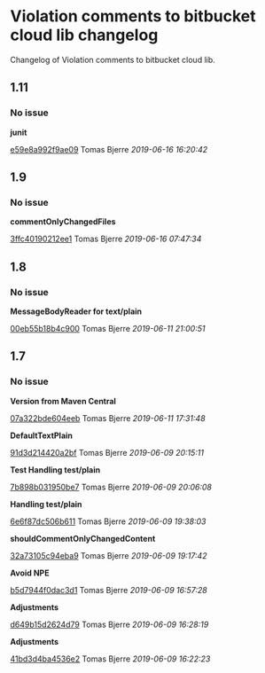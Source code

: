 
 # Violation comments to bitbucket cloud lib changelog

Changelog of Violation comments to bitbucket cloud lib.

## 1.11
### No issue

**junit**


[e59e8a992f9ae09](https://github.com/tomasbjerre/violation-comments-to-bitbucket-cloud-lib/commit/e59e8a992f9ae09) Tomas Bjerre *2019-06-16 16:20:42*


## 1.9
### No issue

**commentOnlyChangedFiles**


[3ffc40190212ee1](https://github.com/tomasbjerre/violation-comments-to-bitbucket-cloud-lib/commit/3ffc40190212ee1) Tomas Bjerre *2019-06-16 07:47:34*


## 1.8
### No issue

**MessageBodyReader for text/plain**


[00eb55b18b4c900](https://github.com/tomasbjerre/violation-comments-to-bitbucket-cloud-lib/commit/00eb55b18b4c900) Tomas Bjerre *2019-06-11 21:00:51*


## 1.7
### No issue

**Version from Maven Central**


[07a322bde604eeb](https://github.com/tomasbjerre/violation-comments-to-bitbucket-cloud-lib/commit/07a322bde604eeb) Tomas Bjerre *2019-06-11 17:31:48*

**DefaultTextPlain**


[91d3d214420a2bf](https://github.com/tomasbjerre/violation-comments-to-bitbucket-cloud-lib/commit/91d3d214420a2bf) Tomas Bjerre *2019-06-09 20:15:11*

**Test Handling test/plain**


[7b898b031950be7](https://github.com/tomasbjerre/violation-comments-to-bitbucket-cloud-lib/commit/7b898b031950be7) Tomas Bjerre *2019-06-09 20:06:08*

**Handling test/plain**


[6e6f87dc506b611](https://github.com/tomasbjerre/violation-comments-to-bitbucket-cloud-lib/commit/6e6f87dc506b611) Tomas Bjerre *2019-06-09 19:38:03*

**shouldCommentOnlyChangedContent**


[32a73105c94eba9](https://github.com/tomasbjerre/violation-comments-to-bitbucket-cloud-lib/commit/32a73105c94eba9) Tomas Bjerre *2019-06-09 19:17:42*

**Avoid NPE**


[b5d7944f0dac3d1](https://github.com/tomasbjerre/violation-comments-to-bitbucket-cloud-lib/commit/b5d7944f0dac3d1) Tomas Bjerre *2019-06-09 16:57:28*

**Adjustments**


[d649b15d2624d79](https://github.com/tomasbjerre/violation-comments-to-bitbucket-cloud-lib/commit/d649b15d2624d79) Tomas Bjerre *2019-06-09 16:28:19*

**Adjustments**


[41bd3d4ba4536e2](https://github.com/tomasbjerre/violation-comments-to-bitbucket-cloud-lib/commit/41bd3d4ba4536e2) Tomas Bjerre *2019-06-09 16:22:23*


 